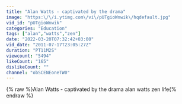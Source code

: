 ```yaml
---
title: "Alan Watts - captivated by the drama"
image: "https:\/\/i.ytimg.com\/vi\/pUTgioWnwik\/hqdefault.jpg"
vid_id: "pUTgioWnwik"
categories: "Education"
tags: ["alan","watts","zen"]
date: "2022-03-20T07:32:42+03:00"
vid_date: "2011-07-17T23:05:27Z"
duration: "PT11M2S"
viewcount: "5494"
likeCount: "165"
dislikeCount: ""
channel: "obSCENEoneTW0"
---
```

{% raw %}Alan Watts - captivated by the drama alan watts zen life{% endraw %}
